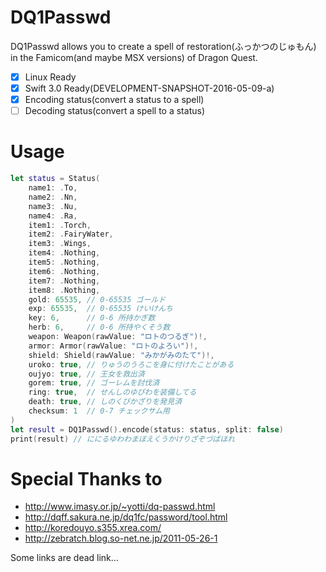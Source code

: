 # DQ1Passwd

DQ1Passwd allows you to create a spell of restoration(ふっかつのじゅもん) in the Famicom(and maybe MSX versions) of Dragon Quest.

- [x] Linux Ready
- [x] Swift 3.0 Ready(DEVELOPMENT-SNAPSHOT-2016-05-09-a)
- [x] Encoding status(convert a status to a spell)
- [ ] Decoding status(convert a spell to a status)

# Usage

```Swift
let status = Status(
    name1: .To,
    name2: .Nn,
    name3: .Nu,
    name4: .Ra,
    item1: .Torch,
    item2: .FairyWater,
    item3: .Wings,
    item4: .Nothing,
    item5: .Nothing,
    item6: .Nothing,
    item7: .Nothing,
    item8: .Nothing,
    gold: 65535, // 0-65535 ゴールド
    exp: 65535,  // 0-65535 けいけんち
    key: 6,      // 0-6 所持かぎ数
    herb: 6,     // 0-6 所持やくそう数
    weapon: Weapon(rawValue: "ロトのつるぎ")!,
    armor: Armor(rawValue: "ロトのよろい")!,
    shield: Shield(rawValue: "みかがみのたて")!,
    uroko: true, // りゅうのうろこを身に付けたことがある
    oujyo: true, // 王女を救出済
    gorem: true, // ゴーレムを討伐済
    ring: true,  // せんしのゆびわを装備してる
    death: true, // しのくびかざりを発見済
    checksum: 1  // 0-7 チェックサム用
)
let result = DQ1Passwd().encode(status: status, split: false)
print(result) // ににるゆわわまぼえくうかけりざぞづばほれ
```

# Special Thanks to

- http://www.imasy.or.jp/~yotti/dq-passwd.html
- http://dqff.sakura.ne.jp/dq1fc/password/tool.html
- http://koredouyo.s355.xrea.com/
- http://zebratch.blog.so-net.ne.jp/2011-05-26-1

Some links are dead link...
